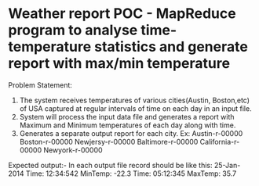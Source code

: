 # Weather report POC - MapReduce program to analyse time-temperature statistics and generate report with max/min temperature

Problem Statement: 
1. The system receives temperatures of various cities(Austin, Boston,etc) of USA captured at regular intervals of time on each day in an input file. 
2. System will process the input data file and generates a report with Maximum and Minimum temperatures of each day along with time. 
3. Generates a separate output report for each city. 
Ex: Austin-r-00000 
 Boston-r-00000 
 Newjersy-r-00000 
 Baltimore-r-00000 
 California-r-00000 
 Newyork-r-00000 
 
 Expected output:- In each output file record should be like this:
25-Jan-2014 Time: 12:34:542 MinTemp: -22.3 Time: 05:12:345 MaxTemp: 35.7